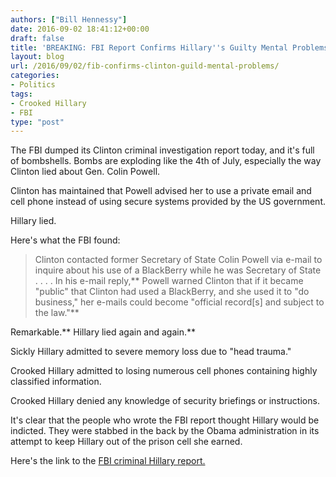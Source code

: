 ```yaml
---
authors: ["Bill Hennessy"]
date: 2016-09-02 18:41:12+00:00
draft: false
title: 'BREAKING: FBI Report Confirms Hillary''s Guilty Mental Problems'
layout: blog
url: /2016/09/02/fib-confirms-clinton-guild-mental-problems/
categories:
- Politics
tags:
- Crooked Hillary
- FBI
type: "post"
---
```


The FBI dumped its Clinton criminal investigation report today, and it's full of bombshells. Bombs are exploding like the 4th of July, especially the way Clinton lied about Gen. Colin Powell.

Clinton has maintained that Powell advised her to use a private email and cell phone instead of using secure systems provided by the US government.

Hillary lied.

Here's what the FBI found:



> Clinton contacted former Secretary of State Colin Powell via e-mail to inquire about his use of a BlackBerry while he was Secretary of State . . . . In his e-mail reply,** Powell warned Clinton that if it became "public" that Clinton had used a BlackBerry, and she used it to "do business," her e-mails could become "official record[s] and subject to the law."**



Remarkable.** Hillary lied again and again.**

Sickly Hillary admitted to severe memory loss due to "head trauma."

Crooked Hillary admitted to losing numerous cell phones containing highly classified information.

Crooked Hillary denied any knowledge of security briefings or instructions.

It's clear that the people who wrote the FBI report thought Hillary would be indicted. They were stabbed in the back by the Obama administration in its attempt to keep Hillary out of the prison cell she earned.

Here's the link to the [FBI criminal Hillary report.](https://vault.fbi.gov/hillary-r.-clinton)




